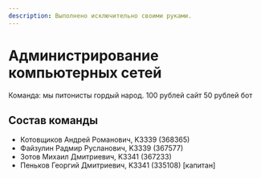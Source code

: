 ```yaml
---
description: Выполнено исключительно своими руками.
---
```

# Администрирование компьютерных сетей 
Команда: мы питонисты гордый народ. 100 рублей сайт 50 рублей бот

## Состав команды
* Котовщиков Андрей Романович, K3339 (368365)
* Файзулин Радмир Русланович, K3339 (367577)
* Зотов Михаил Дмитриевич, K3341 (367233)
* Пеньков Георгий Дмитриевич, K3341 (335108) [капитан]

